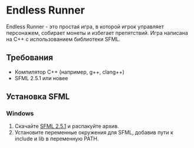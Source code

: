 # Endless Runner

Endless Runner - это простая игра, в которой игрок управляет персонажем, собирает монеты и избегает препятствий. Игра написана на C++ с использованием библиотеки SFML.

## Требования

- Компилятор C++ (например, g++, clang++)
- SFML 2.5.1 или новее

## Установка SFML

### Windows

1. Скачайте [SFML 2.5.1](https://www.sfml-dev.org/download/sfml/2.5.1/) и распакуйте архив.
2. Установите переменные окружения для SFML, добавив пути к include и lib в переменную PATH.